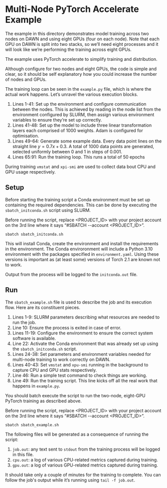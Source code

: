 # Multi-Node PyTorch Accelerate Example

The example in this directory demonstrates model training across two nodes on DAWN and using eight GPUs (four on each node).
Note that each GPU on DAWN is split into two stacks, so we’ll need eight processes and it will look like we’re performing the training across eight GPUs.

The example uses PyTorch accelerate to simplify training and distribution.

Although configure for two nodes and eight GPUs, the code is simple and clear, so it should be self explanatory how you could increase the number of nodes and GPUs.

The training loop can be seen in the `example.py` file, which is where the actual work happens.
Let’s unravel the various execution blocks.

1. Lines  1-41: Set up the environment and configure communication between the nodes.
   This is achieved by reading in the node list from the environment configured by SLURM, then assign various environment variables to ensure they’re set up correctly.
2. Lines 41-48: Set up the model to include three linear transformation layers each comprised of 1000 weights.
   Adam is configured for optimisation.
3. Lines 49-64: Generate some example data.
   Every data point lines on the straight line $y = 0.7x + 0.3$.
   A total of 1000 data points are generated, selected uniformly between 0 and 1 in steps of 0.001.
4. Lines 65:91: Run the training loop.
   This runs a total of 50 epochs

During training `vmstat` and `xpi-smi` are used to collect data bout CPU and GPU usage respectively.

## Setup

Before starting the training script a Conda environment must be set up containing the required dependencies.
This can be done by executing the `sbatch_initconda.sh` script using SLURM.

Before running the script, replace <PROJECT_ID> with your project account on the 3rd line where it says “#SBATCH --account <PROJECT_ID>”.

```
sbatch sbatch_initconda.sh
```

This will install Conda, create the environment and install the requirements in the environment.
The Conda enviroronment will include a Python 3.10 environment with the packages specified in `environment.yaml`.
Using these versions is important as (at least some) versions of Torch 2.1 are known not to work.

Output from the process will be logged to the `initconda.out` file.

## Run

The `sbatch_example.sh` file is used to describe the job and its execution flow.
Here are its constituent pieces.

1. Lines 1-9: SLURM parameters describing what resources are needed to run the job.
2. Line 10: Ensure the process is exited in case of error.
3. Lines 11-19: Configure the environment to ensure the correct system software is available.
4. Line 22: Activate the Conda environment that was already set up using the `sbatch_initconda.sh` script.
5. Lines 24-38: Set parameters and environment variables needed for multi-node training to work correctly on DAWN.
6. Lines 40-43: Set `vmstat` and `xpu-smi` running in the background to capture CPU and GPU stats respectively.
7. Line 46: Run a simple test command to check things are working.
8. Line 49: Run the training script.
   This line kicks off all the real work that happens in `example.py`.

You should batch execute the script to run the two-node, eight-GPU PyTorch training as described above.

Before running the script, replace <PROJECT_ID> with your project account on the 3rd line where it says “#SBATCH --account <PROJECT_ID>”.

```
sbatch sbatch_example.sh
```

The following files will be generated as a consequence of running the script:

1. `job.out`: any text sent to `stdout` from the training process will be logged in this file.
2. `cpu.out`: a log of various CPU-related metrics captured during training.
3. `gpu.out`: a log of various GPU-related metrics captured during training.

It should take only a couple of minutes for the training to complete.
You can follow the job's output while it’s running using `tail -f job.out`.
